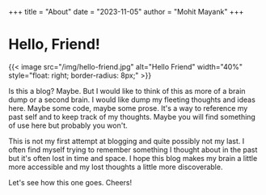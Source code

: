 +++
title = "About"
date = "2023-11-05"
author = "Mohit Mayank"
+++

# Hello, Friend!

<!-- <img style="float: right;" src="/img/hello-friend.jpg" /> -->
{{< image src="/img/hello-friend.jpg" alt="Hello Friend" width="40%" style="float: right; border-radius: 8px;" >}}

Is this a blog? Maybe. But I would like to think of this as more of a brain dump or a second brain. I would like dump my fleeting thoughts and ideas here. Maybe some code, maybe some prose. It's a way to reference my past self and to keep track of my thoughts. Maybe you will find something of use here but probably you won't.

This is not my first attempt at blogging and quite possibly not my last. I often find myself trying to remember something I thought about in the past but it's often lost in time and space. I hope this blog makes my brain a little more accessible and my lost thoughts a little more discoverable.

Let's see how this one goes. Cheers!
